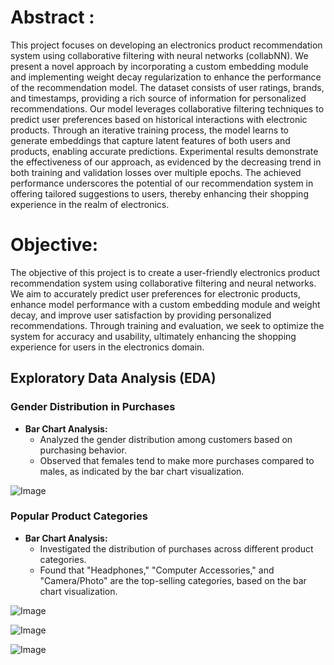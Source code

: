 # Abstract :

This project focuses on developing an electronics product recommendation system using collaborative filtering with neural networks (collabNN). We present a novel approach by incorporating a custom embedding module and implementing weight decay regularization to enhance the performance of the recommendation model. The dataset consists of user ratings, brands, and timestamps, providing a rich source of information for personalized recommendations. Our model leverages collaborative filtering techniques to predict user preferences based on historical interactions with electronic products. Through an iterative training process, the model learns to generate embeddings that capture latent features of both users and products, enabling accurate predictions. Experimental results demonstrate the effectiveness of our approach, as evidenced by the decreasing trend in both training and validation losses over multiple epochs. The achieved performance underscores the potential of our recommendation system in offering tailored suggestions to users, thereby enhancing their shopping experience in the realm of electronics.

# Objective:

The objective of this project is to create a user-friendly electronics product recommendation system using collaborative filtering and neural networks. We aim to accurately predict user preferences for electronic products, enhance model performance with a custom embedding module and weight decay, and improve user satisfaction by providing personalized recommendations. Through training and evaluation, we seek to optimize the system for accuracy and usability, ultimately enhancing the shopping experience for users in the electronics domain.

## Exploratory Data Analysis (EDA)

### Gender Distribution in Purchases

- **Bar Chart Analysis:**
  - Analyzed the gender distribution among customers based on purchasing behavior.
  - Observed that females tend to make more purchases compared to males, as indicated by the bar chart visualization.

![Image](https://github.com/Aravinth-Megnath/Product-Recommendations/assets/120720408/91ac74c5-be5a-4213-8c41-85a87118abff)

### Popular Product Categories

- **Bar Chart Analysis:**
  - Investigated the distribution of purchases across different product categories.
  - Found that "Headphones," "Computer Accessories," and "Camera/Photo" are the top-selling categories, based on the bar chart visualization.


![Image](https://github.com/Aravinth-Megnath/Product-Recommendations/assets/120720408/ba7e2eec-cfb1-4f8b-98f2-fc40ff70bd8f)


![Image](https://github.com/Aravinth-Megnath/Product-Recommendations/assets/120720408/2ae24915-e0c9-4208-a18b-3fb36e7e7354)



![Image](https://github.com/Aravinth-Megnath/Product-Recommendations/assets/120720408/22476758-ab54-44a1-ae22-71f7757d7fb2)

